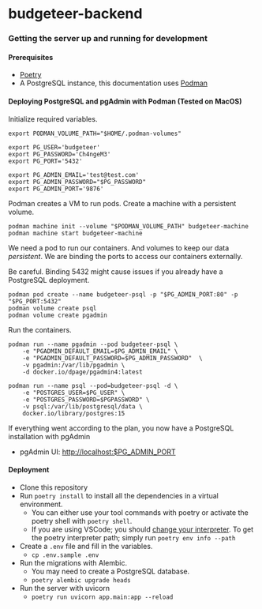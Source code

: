 # budgeteer-backend

### Getting the server up and running for development

#### Prerequisites

- [Poetry](https://python-poetry.org/docs/#installation)
- A PostgreSQL instance, this documentation uses [Podman](https://podman.io/getting-started/installation)

#### Deploying PostgreSQL and pgAdmin with Podman (Tested on MacOS)

Initialize required variables.

```
export PODMAN_VOLUME_PATH="$HOME/.podman-volumes"

export PG_USER='budgeteer'
export PG_PASSWORD='Ch4ngeM3'
export PG_PORT='5432'

export PG_ADMIN_EMAIL='test@test.com'
export PG_ADMIN_PASSWORD="$PG_PASSWORD"
export PG_ADMIN_PORT='9876'

```

Podman creates a VM to run pods. Create a machine with a persistent volume.

```
podman machine init --volume "$PODMAN_VOLUME_PATH" budgeteer-machine
podman machine start budgeteer-machine
```

We need a pod to run our containers. And volumes to keep our data _persistent_. We are binding the ports to access our containers externally.

Be careful. Binding 5432 might cause issues if you already have a PostgreSQL deployment.

```
podman pod create --name budgeteer-psql -p "$PG_ADMIN_PORT:80" -p "$PG_PORT:5432"
podman volume create psql
podman volume create pgadmin
```

Run the containers.

```
podman run --name pgadmin --pod budgeteer-psql \
    -e "PGADMIN_DEFAULT_EMAIL=$PG_ADMIN_EMAIL" \
    -e "PGADMIN_DEFAULT_PASSWORD=$PG_ADMIN_PASSWORD"  \
    -v pgadmin:/var/lib/pgadmin \
    -d docker.io/dpage/pgadmin4:latest

podman run --name psql --pod=budgeteer-psql -d \
    -e "POSTGRES_USER=$PG_USER" \
    -e "POSTGRES_PASSWORD=$PGPASSWORD" \
    -v psql:/var/lib/postgresql/data \
    docker.io/library/postgres:15

```

If everything went according to the plan, you now have a PostgreSQL installation with pgAdmin

- pgAdmin UI: <http://localhost:$PG_ADMIN_PORT>

#### Deployment

- Clone this repository
- Run `poetry install` to install all the dependencies in a virtual environment.
  - You can either use your tool commands with poetry or activate the poetry shell with `poetry shell`.
  - If you are using VSCode; you should [change your interpreter](https://code.visualstudio.com/docs/python/environments#_work-with-python-interpreters). To get the poetry interpreter path; simply run `poetry env info --path`
- Create a `.env` file and fill in the variables.
  - `cp .env.sample .env`
- Run the migrations with Alembic.
  - You may need to create a PostgreSQL database.
  - `poetry alembic upgrade heads`
- Run the server with uvicorn
  - `poetry run uvicorn app.main:app --reload`
